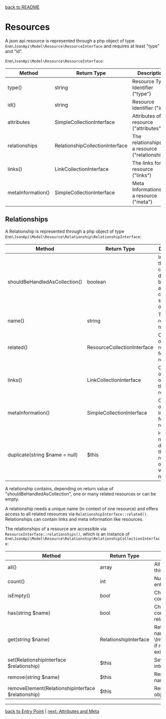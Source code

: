 [back to README](../README.md)
# Resources
A json api resource is represented through a php object of type `Enm\JsonApi\Model\Resource\ResourceInterface` and requires at least "type" and "id".

`Enm\JsonApi\Model\Resource\ResourceInterface`:

| Method             | Return Type                     | Description                                       |
|--------------------|---------------------------------|---------------------------------------------------|
| type()             | string                          | Resource Type Identifier ("type")                 |
| id()               | string                          | Resource Identifier ("id")                        |
| attributes         | SimpleCollectionInterface       | Attributes of the resource ("attributes")         |
| relationships      | RelationshipCollectionInterface | The relationships of a resource ("relationships") |
| links()            | LinkCollectionInterface         | The links for a resource ("links")                |
| metaInformation()  | SimpleCollectionInterface       | Meta Informations for a resource ("meta")         |

## Relationships
A Relationship is represented through a php object of type `Enm\JsonApi\Model\Resource\Relationship\RelationshipInterface`:

| Method                         | Return Type                 | Description                                                                              |
|--------------------------------|-----------------------------|------------------------------------------------------------------------------------------|
| shouldBeHandledAsCollection()  | boolean                     | Indicates if the contained data should be handled as object collection or single object. |
| name()                         | string                      | The relationship name                                                                    |
| related()                      | ResourceCollectionInterface | Collection of related resources for this relationship.                                   |
| links()                        | LinkCollectionInterface     | Collection of link objects for this relationship.                                        |
| metaInformation()              | SimpleCollectionInterface   | Collection of meta informations for this relationship.                                   |
| duplicate(string $name = null) | $this                       | Helper method to duplicate this relationship, optional with another name.                |

A relationship contains, depending on return value of "shouldBeHandledAsCollection", one or many related resources or can be empty.

A relationship needs a unique name (in context of one resource) and offers access to all related resources via `RelationshipInterface::related()`.
Relationships can contain links and meta information like resources.

The relationships of a resource are accessible via `ResourceInterface::relationships()`, which is an instance of `Enm\JsonApi\Model\Resource\Relationship\RelationshipCollectionInterface`:

| Method                                                       | Return Type           | Description                                                                                            |
|--------------------------------------------------------------|-----------------------|--------------------------------------------------------------------------------------------------------|
| all()                                                        | array                 | All relationship objects of this collection.                                                           |
| count()                                                      | int                   | Number of collection entries.                                                                          |
| isEmpty()                                                    | bool                  | Checks if the collection contains any elements.                                                        |
| has(string $name)                                            | bool                  | Checks if the collection contains a special relationship.                                              |
| get(string $name)                                            | RelationshipInterface | Returns a relationship by name or throws an \InvalidArgumentException if relationship does not exists. |
| set(RelationshipInterface $relationship)                     | $this                 | Set a relationship object into the collection.                                                         |
| remove(string $name)                                         | $this                 | Remove a relationship by name from the collection.                                                     |
| removeElement(RelationshipInterface $relationship)           | $this                 | Remove a relationship object from the collection.                                                      |

*****

[back to Entry Point](../docs/01-entry.md) | [next: Attributes and Meta](../docs/03-collections.md)
